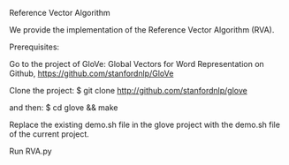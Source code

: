 Reference Vector Algorithm

We provide the implementation of the Reference Vector Algorithm (RVA). 

Prerequisites: 

Go to the project of GloVe: Global Vectors for Word Representation on Github, https://github.com/stanfordnlp/GloVe 

Clone the project: 
$ git clone http://github.com/stanfordnlp/glove

and then:
$ cd glove && make

Replace the existing demo.sh file in the glove project with the demo.sh file of the current project.

Run RVA.py

